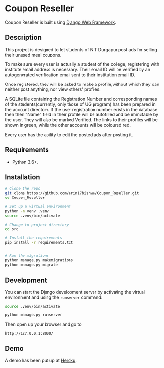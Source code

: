 # Coupon Reseller

<!-- [![Django CI](https://github.com/companyname/projectname/actions/workflows/django.yml/badge.svg)](https://github.com/companyname/projectname/actions/workflows/django.yml) -->

Coupon Reseller is built using [Django Web Framework].

[django web framework]: https://www.djangoproject.com/

## Description

This project is designed to let students of NIT Durgapur post ads for selling their unused meal coupons.

To make sure every user is actually a student of the college, registering with institute email address is necessary. Their email ID will be verified by an autogenerated verification email sent to their institution email ID.

Once registered, they will be asked to make a profile,without which they can neither post anything, nor view others' profiles.

A SQLite file containing the Registration Number and corresponding names of the students(currently, only those of UG program) has been prepared in the account directory. If the user registration number exists in the database then their "Name" field in their profile will be autofilled and be immutable by the user. They will  also be marked Verified. The links to their profiles will be shown in green, while the other accounts will be coloured red.

Every user has the ability to edit the posted ads after posting it.



## Requirements

-   Python 3.6+.

## Installation

```bash
# Clone the repo
git clone https://github.com/arin17bishwa/Coupon_Reseller.git
cd Coupon_Reseller

# Set up a virtual environment
python -m venv .venv
source .venv/bin/activate

# Change to project directory
cd src

# Install the requirements
pip install -r requirements.txt


# Run the migrations
python manage.py makemigrations
python manage.py migrate
```

## Development

You can start the Django development server by activating the virtual
environment and using the `runserver` command:

```bash
source .venv/bin/activate

python manage.py runserver
```


Then open up your browser and go to

```http request
http://127.0.0.1:8000/
```

## Demo

A demo has been put up at [Heroku](https://coupon-reseller.herokuapp.com/).


